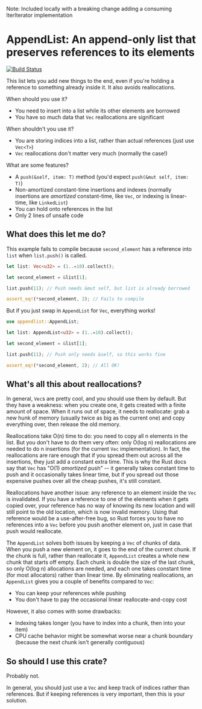 Note: Included locally with a breaking change adding a consuming IterIterator implementation

# AppendList: An append-only list that preserves references to its elements

[![Build Status](https://travis-ci.com/danieldulaney/appendlist.svg?branch=master)](https://travis-ci.com/danieldulaney/appendlist)

This list lets you add new things to the end, even if you're holding a reference
to something already inside it. It also avoids reallocations.

When should you use it?

- You need to insert into a list while its other elements are borrowed
- You have so much data that `Vec` reallocations are significant

When shouldn't you use it?

- You are storing indices into a list, rather than actual references (just use
  `Vec<T>`)
- `Vec` reallocations don't matter very much (normally the case!)

What are some features?

- A `push(&self, item: T)` method (you'd expect `push(&mut self, item: T)`)
- Non-amortized constant-time insertions and indexes (normally insertions are
  *amortized* constant-time, like `Vec`, or indexing is linear-time, like `LinkedList`)
- You can hold onto references in the list
- Only 2 lines of unsafe code

## What does this let me do?

This example fails to compile because `second_element` has a reference into
`list` when `list.push()` is called.

```rust compile_fail
let list: Vec<u32> = (1..=10).collect();

let second_element = &list[1];

list.push(11); // Push needs &mut self, but list is already borrowed

assert_eq!(*second_element, 2); // Fails to compile
```

But if you just swap in `AppendList` for `Vec`, everything works!

```rust
use appendlist::AppendList;

let list: AppendList<u32> = (1..=10).collect();

let second_element = &list[1];

list.push(11); // Push only needs &self, so this works fine

assert_eq!(*second_element, 2); // All OK!
```

## What's all this about reallocations?

In general, `Vec`s are pretty cool, and you should use them by default. But they
have a weakness: when you create
one, it gets created with a finite amount of space. When it runs out of space,
it needs to reallocate: grab a new hunk of memory (usually twice as big as
the current one) and copy everything over, then release the old memory.

Reallocations take O(n) time to do: you need to copy all n elements in the list.
But you don't have to do them very often: only O(log n) reallocations are needed
to do n insertions (for the current `Vec` implementation). In fact, the
reallocations are rare enough that if you spread
them out across all the insertions, they just add a constant extra time.
This is why the Rust docs say that `Vec` has "O(1) *amortized*
push" -- it generally takes constant time to push and it occasionally takes linear
time, but if you spread out those expensive pushes over all the cheap pushes,
it's still constant.

Reallocations have another issue: any reference to an element inside the `Vec`
is invalidated. If you have a reference to one of the elements when it gets
copied over, your reference has no way of knowing its new location and will
still point to the old location, which is now invalid memory. Using that reference
would be a use-after-free bug, so Rust forces you to have no references into a
`Vec` before you push another element on, just in case that push would reallocate.

The `AppendList` solves both issues by keeping a `Vec` of chunks of data. When
you push a new element on, it goes to the end of the current chunk. If the chunk
is full, rather than reallocate it, `AppendList` creates a whole new chunk that
starts off empty. Each
chunk is double the size of the last chunk, so only O(log n) allocations are
needed, and each one takes constant time (for most allocators) rather than linear
time. By eliminating reallocations, an `AppendList` gives you a couple of benefits
compared to `Vec`:

- You can keep your references while pushing
- You don't have to pay the occasional linear reallocate-and-copy cost

However, it also comes with some drawbacks:

- Indexing takes longer (you have to index into a chunk, then into your item)
- CPU cache behavior might be somewhat worse near a chunk boundary (because the
  next chunk isn't generally contiguous)

## So should I use this crate?

Probably not.

In general, you should just use a `Vec` and keep track of indices rather than
references. But if keeping references is very important, then this is your solution.
